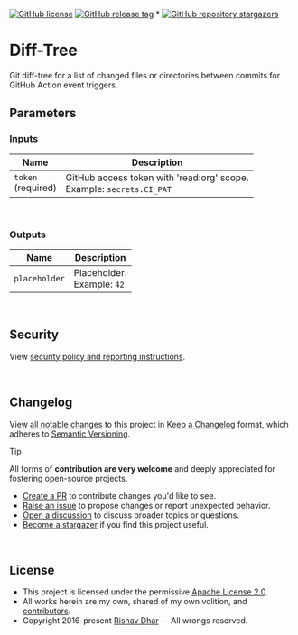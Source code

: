 [![GitHub license](https://img.shields.io/github/license/op5dev/diff-tree?logo=apache&label=License)](LICENSE "Apache License 2.0.")
[![GitHub release tag](https://img.shields.io/github/v/release/op5dev/diff-tree?logo=semanticrelease&label=Release)](https://github.com/op5dev/diff-tree/releases "View all releases.")
*
[![GitHub repository stargazers](https://img.shields.io/github/stars/op5dev/diff-tree)](https://github.com/op5dev/diff-tree "Become a stargazer.")

# Diff-Tree

Git diff-tree for a list of changed files or directories between commits for GitHub Action event triggers.

## Parameters

### Inputs

| Name                   | Description                                                              |
| ---------------------- | ------------------------------------------------------------------------ |
| `token`</br>(required) | GitHub access token with 'read:org' scope.</br>Example: `secrets.CI_PAT` |

</br>

### Outputs

| Name          | Description                    |
| ------------- | ------------------------------ |
| `placeholder` | Placeholder.</br>Example: `42` |

</br>

## Security

View [security policy and reporting instructions](SECURITY.md).

</br>

## Changelog

View [all notable changes](https://github.com/op5dev/diff-tree/releases "Releases.") to this project in [Keep a Changelog](https://keepachangelog.com "Keep a Changelog.") format, which adheres to [Semantic Versioning](https://semver.org "Semantic Versioning.").

> [!TIP]
>
> All forms of **contribution are very welcome** and deeply appreciated for fostering open-source projects.
>
> - [Create a PR](https://github.com/op5dev/diff-tree/pulls "Create a pull request.") to contribute changes you'd like to see.
> - [Raise an issue](https://github.com/op5dev/diff-tree/issues "Raise an issue.") to propose changes or report unexpected behavior.
> - [Open a discussion](https://github.com/op5dev/diff-tree/discussions "Open a discussion.") to discuss broader topics or questions.
> - [Become a stargazer](https://github.com/op5dev/diff-tree/stargazers "Become a stargazer.") if you find this project useful.

</br>

## License

- This project is licensed under the permissive [Apache License 2.0](LICENSE "Apache License 2.0.").
- All works herein are my own, shared of my own volition, and [contributors](https://github.com/op5dev/diff-tree/graphs/contributors "Contributors.").
- Copyright 2016-present [Rishav Dhar](https://github.com/rdhar "Rishav Dhar's GitHub profile.") — All wrongs reserved.
